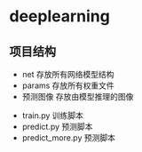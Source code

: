 # deeplearning

## 项目结构
* net 存放所有网络模型结构
* params 存放所有权重文件
* 预测图像 存放由模型推理的图像
- train.py 训练脚本
- predict.py 预测脚本
- predict_more.py 预测脚本
